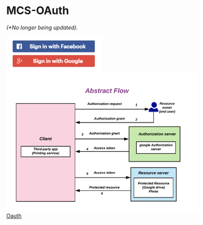 # MCS-OAuth
<i>(*No longer being updated).</i>

<img src="https://github.com/jameshjay/MCS-OAuth/blob/main/Other/buttons.png" width="250"/>
<img src="https://github.com/jameshjay/MCS-OAuth/blob/main/Other/auth.png"/>
<a href="https://en.wikipedia.org/wiki/OAuth">Oauth</a>
